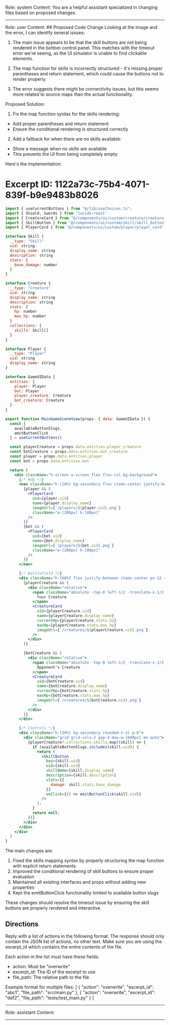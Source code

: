 Role: system
Content: You are a helpful assistant specialized in changing files based on proposed changes.
__________________
Role: user
Content: ## Proposed Code Change
Looking at the image and the error, I can identify several issues:

1. The main issue appears to be that the skill buttons are not being rendered in the bottom control panel. This matches with the timeout error we're seeing, as the UI simulator is unable to find clickable elements.

2. The map function for skills is incorrectly structured - it's missing proper parentheses and return statement, which could cause the buttons not to render properly.

3. The error suggests there might be connectivity issues, but this seems more related to source maps than the actual functionality.

Proposed Solution:

1. Fix the map function syntax for the skills rendering:
- Add proper parentheses and return statement
- Ensure the conditional rendering is structured correctly

2. Add a fallback for when there are no skills available:
- Show a message when no skills are available
- This prevents the UI from being completely empty

Here's the implementation:

# Excerpt ID: 1122a73c-75b4-4071-839f-b9e9483b8026
```jsx main_game/templates/MainGameScene.tsx
import { useCurrentButtons } from "@/lib/useChoices.ts";
import { Shield, Swords } from 'lucide-react'
import { CreatureCard } from "@/components/ui/custom/creature/creature_card"
import { SkillButton } from "@/components/ui/custom/skill/skill_button"
import { PlayerCard } from "@/components/ui/custom/player/player_card"

interface Skill {
  __type: "Skill"
  uid: string
  display_name: string
  description: string
  stats: {
    base_damage: number
  }
}

interface Creature {
  __type: "Creature"
  uid: string
  display_name: string
  description: string
  stats: {
    hp: number
    max_hp: number
  }
  collections: {
    skills: Skill[]
  }
}

interface Player {
  __type: "Player"
  uid: string
  display_name: string
}

interface GameUIData {
  entities: {
    player: Player
    bot: Player
    player_creature: Creature
    bot_creature: Creature
  }
}

export function MainGameSceneView(props: { data: GameUIData }) {
  const {
    availableButtonSlugs,
    emitButtonClick
  } = useCurrentButtons()

  const playerCreature = props.data.entities.player_creature
  const botCreature = props.data.entities.bot_creature
  const player = props.data.entities.player
  const bot = props.data.entities.bot

  return (
    <div className="h-screen w-screen flex flex-col bg-background">
      {/* HUD */}
      <nav className="h-[10%] bg-secondary flex items-center justify-between px-6 border-b">
        {player && (
          <PlayerCard
            uid={player.uid}
            name={player.display_name}
            imageUrl={`/players/${player.uid}.png`}
            className="w-[200px] h-[80px]"
          />
        )}
        {bot && (
          <PlayerCard
            uid={bot.uid}
            name={bot.display_name}
            imageUrl={`/players/${bot.uid}.png`}
            className="w-[200px] h-[80px]"
          />
        )}
      </nav>

      {/* Battlefield */}
      <div className="h-[60%] flex justify-between items-center px-12 relative">
        {playerCreature && (
          <div className="relative">
            <span className="absolute -top-8 left-1/2 -translate-x-1/2 text-sm font-bold">
              Your Creature
            </span>
            <CreatureCard
              uid={playerCreature.uid}
              name={playerCreature.display_name}
              currentHp={playerCreature.stats.hp}
              maxHp={playerCreature.stats.max_hp}
              imageUrl={`/creatures/${playerCreature.uid}.png`}
            />
          </div>
        )}

        {botCreature && (
          <div className="relative">
            <span className="absolute -top-8 left-1/2 -translate-x-1/2 text-sm font-bold">
              Opponent's Creature
            </span>
            <CreatureCard
              uid={botCreature.uid}
              name={botCreature.display_name}
              currentHp={botCreature.stats.hp}
              maxHp={botCreature.stats.max_hp}
              imageUrl={`/creatures/${botCreature.uid}.png`}
            />
          </div>
        )}
      </div>

      {/* Controls */}
      <div className="h-[30%] bg-secondary rounded-t-xl p-6">
        <div className="grid grid-cols-2 gap-4 max-w-[600px] mx-auto">
          {playerCreature?.collections.skills.map((skill) => {
            if (availableButtonSlugs.includes(skill.uid)) {
              return (
                <SkillButton
                  key={skill.uid}
                  uid={skill.uid}
                  skillName={skill.display_name}
                  description={skill.description}
                  stats={{
                    damage: skill.stats.base_damage
                  }}
                  onClick={() => emitButtonClick(skill.uid)}
                />
              );
            }
            return null;
          })}
        </div>
      </div>
    </div>
  )
}
```

The main changes are:
1. Fixed the skills mapping syntax by properly structuring the map function with explicit return statements
2. Improved the conditional rendering of skill buttons to ensure proper evaluation
3. Maintained all existing interfaces and props without adding new properties
4. Kept the emitButtonClick functionality limited to available button slugs

These changes should resolve the timeout issue by ensuring the skill buttons are properly rendered and interactive.

## Directions
Reply with a list of actions in the following format. The response should only contain the JSON list of actions, no other text.
Make sure you are using the excerpt_id which contains the entire contents of the file.

Each action in the list must have these fields:
- action: Must be "overwrite"
- excerpt_id: The ID of the excerpt to use
- file_path: The relative path to the file

Example format for multiple files:
[
    {
        "action": "overwrite",
        "excerpt_id": "abc1",
        "file_path": "src/main.py"
    },
    {
        "action": "overwrite",
        "excerpt_id": "def2",
        "file_path": "tests/test_main.py"
    }
]
__________________
Role: assistant
Content: 
__________________
